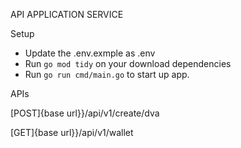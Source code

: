API APPLICATION SERVICE

Setup

- Update the .env.exmple as .env
- Run `go mod tidy` on your download dependencies
- Run `go run cmd/main.go` to start up app.

APIs

[POST]{base url}}/api/v1/create/dva

[GET]{base url}}/api/v1/wallet
